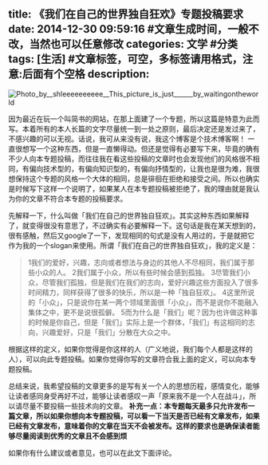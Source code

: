title:  《我们在自己的世界独自狂欢》专题投稿要求
date: 2014-12-30 09:59:16 #文章生成时间，一般不改，当然也可以任意修改
categories: 文学 #分类
tags: [生活] #文章标签，可空，多标签请用格式，注意:后面有个空格
description:  
---
![Photo_by__shleeeeeeeeee__This_picture_is_just______by_waitingontheworld](http://hktkdy.qiniudn.com/Photo_by__shleeeeeeeeee__This_picture_is_just______by_waitingontheworld.jpg)

因为最近在玩一个叫简书的网站，在那上面建了一个专题，所以这篇是特意为此而写。本着所有的本人长篇的文字尽量统一到一处之原则，最后决定还是发过来了，不感兴趣的可以无视。话说，我可从来没有说，我这个博客是个技术博客啊！
一直很想写一个这种东西，但是一直懒得动。但还是觉得有必要写下来，毕竟的确有不少人向本专题投稿，而往往我在看这些投稿的文章时也会发现他们的风格很不相同，有偏向技术型的，有偏向知识型的，有偏向抒情型的，让我也是很为难，我很想保持这个专题的风格一个大体的相同，总是徘徊在拒绝和接受之间。所以也确实是时候写下这样一个说明了，如果某人在本专题投稿被拒绝了，我的理由就是我认为你的文章不符合本专题的投稿要求。

先解释一下，什么叫做「我们在自己的世界独自狂欢」。其实这种东西如果解释了，就变得很没有意思了，不过确实有必要解释一下。这句话是我在某天想到的，很有感触，然后又google了一下，发现相同的句式是没有人用过的，于是就把它作为我的一个slogan来使用。所谓「我们在自己的世界独自狂欢」，我的定义是：
>1我们的爱好，兴趣，志向或者想法与身边的其他人不尽相同，我们属于那些小众的人。
2我们属于小众，所以有些时候会感到孤独。
3尽管我们小众，尽管我们孤独，但是我们在我们的志向，爱好兴趣这些方面投入了很多时间精力，同样获得了很多的快乐，所以是一种「独自狂欢」。
4这里所说的「小众」，只是说你在某一两个领域里面很「小众」，而不是说你不能融入集体之中，更不是说很孤僻。
5而为什么是「我们」呢？因为也许做这种事的时候是你自己，但是「我们」实际上是一个群体，「我们」有这相同的志向，兴趣爱好，只是「我们」分散在大众之中。

根据这样的定义，如果你觉得是你这样的人（广义地说，我们每个人都是这样的人），可以向此专题投稿。如果你觉得你写的文章符合我上面的定义，可以向本专题投稿。

总结来说，我希望投稿的文章更多的是写有关一个人的思想历程，感情变化，能够让读者感同身受再好不过，能够让读者感叹一声「原来我不是一个人在战斗」，所以请尽量不要投稿一些技术向的文章。
**补充一点：本专题每天最多只允许发布一篇文章，所以如果你想向本专题投稿，可以看一下当天是否已经有文章发布，如果已经有文章发布，意味着你的文章在当天不会被发布。这样的要求也是确保读者能够尽量阅读到优秀的文章且不会感到烦**

如果你有什么建议或者意见，也可以在此文下面评论。
